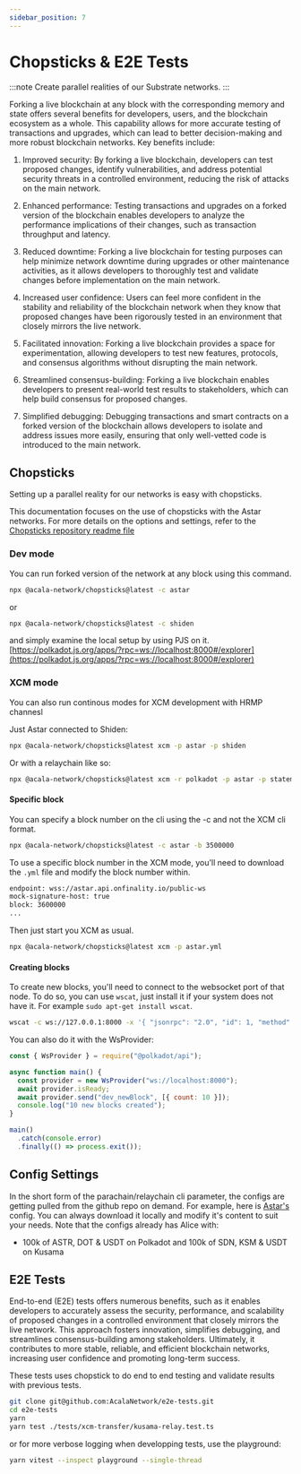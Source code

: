 ```yaml
---
sidebar_position: 7
---
```


# Chopsticks & E2E Tests

:::note
Create parallel realities of our Substrate networks.
:::

Forking a live blockchain at any block with the corresponding memory and state offers several benefits for developers, users, and the blockchain ecosystem as a whole. This capability allows for more accurate testing of transactions and upgrades, which can lead to better decision-making and more robust blockchain networks. Key benefits include:

1. Improved security: By forking a live blockchain, developers can test proposed changes, identify vulnerabilities, and address potential security threats in a controlled environment, reducing the risk of attacks on the main network.

2. Enhanced performance: Testing transactions and upgrades on a forked version of the blockchain enables developers to analyze the performance implications of their changes, such as transaction throughput and latency.

3. Reduced downtime: Forking a live blockchain for testing purposes can help minimize network downtime during upgrades or other maintenance activities, as it allows developers to thoroughly test and validate changes before implementation on the main network.

4. Increased user confidence: Users can feel more confident in the stability and reliability of the blockchain network when they know that proposed changes have been rigorously tested in an environment that closely mirrors the live network.

5. Facilitated innovation: Forking a live blockchain provides a space for experimentation, allowing developers to test new features, protocols, and consensus algorithms without disrupting the main network.

6. Streamlined consensus-building: Forking a live blockchain enables developers to present real-world test results to stakeholders, which can help build consensus for proposed changes.

7. Simplified debugging: Debugging transactions and smart contracts on a forked version of the blockchain allows developers to isolate and address issues more easily, ensuring that only well-vetted code is introduced to the main network.

## Chopsticks

Setting up a parallel reality for our networks is easy with chopsticks.

This documentation focuses on the use of chopsticks with the Astar networks.
For more details on the options and settings, refer to the [Chopsticks repository readme file](https://github.com/AcalaNetwork/chopsticks)

### Dev mode

You can run forked version of the network at any block using this command.

```sh
npx @acala-network/chopsticks@latest -c astar
```

or

```sh
npx @acala-network/chopsticks@latest -c shiden
```

and simply examine the local setup by using PJS on it.
[https://polkadot.js.org/apps/?rpc=ws://localhost:8000#/explorer](https://polkadot.js.org/apps/?rpc=ws://localhost:8000#/explorer)

### XCM mode

You can also run continous modes for XCM development with HRMP channesl

Just Astar connected to Shiden:

```sh
npx @acala-network/chopsticks@latest xcm -p astar -p shiden
```

Or with a relaychain like so:

```sh
npx @acala-network/chopsticks@latest xcm -r polkadot -p astar -p statemint
```

#### Specific block

You can specify a block number on the cli using the -c and not the XCM cli format.

```sh
npx @acala-network/chopsticks@latest -c astar -b 3500000
```

To use a specific block number in the XCM mode, you'll need to download the `.yml` file and modify the block number within.

```sh
endpoint: wss://astar.api.onfinality.io/public-ws
mock-signature-host: true
block: 3600000
...
```

Then just start you XCM as usual.

```sh
npx @acala-network/chopsticks@latest xcm -p astar.yml
```

#### Creating blocks

To create new blocks, you'll need to connect to the websocket port of that node.  To do so, you can use `wscat`, just install it if your system does not have it.  For example `sudo apt-get install wscat`.

```sh
wscat -c ws://127.0.0.1:8000 -x '{ "jsonrpc": "2.0", "id": 1, "method": "dev_newBlock", "params": [{"count": 100}] }'
```

You can also do it with the WsProvider:

```js
const { WsProvider } = require("@polkadot/api");

async function main() {
  const provider = new WsProvider("ws://localhost:8000");
  await provider.isReady;
  await provider.send("dev_newBlock", [{ count: 10 }]);
  console.log("10 new blocks created");
}

main()
  .catch(console.error)
  .finally(() => process.exit());
```

## Config Settings

In the short form of the parachain/relaychain cli parameter, the configs are getting pulled from the github repo on demand. For example, here is [Astar's](https://github.com/AcalaNetwork/chopsticks/blob/master/configs/astar.yml) config. You can always download it locally and modify it's content to suit your needs. Note that the configs already has Alice with:

- 100k of ASTR, DOT & USDT on Polkadot and 100k of SDN, KSM & USDT on Kusama

## E2E Tests

End-to-end (E2E) tests offers numerous benefits, such as it enables developers to accurately assess the security, performance, and scalability of proposed changes in a controlled environment that closely mirrors the live network. This approach fosters innovation, simplifies debugging, and streamlines consensus-building among stakeholders. Ultimately, it contributes to more stable, reliable, and efficient blockchain networks, increasing user confidence and promoting long-term success.

These tests uses chopstick to do end to end testing and validate results with previous tests.

```sh
git clone git@github.com:AcalaNetwork/e2e-tests.git
cd e2e-tests
yarn
yarn test ./tests/xcm-transfer/kusama-relay.test.ts
```

or for more verbose logging when developping tests, use the playground:

```sh
yarn vitest --inspect playground --single-thread
```
